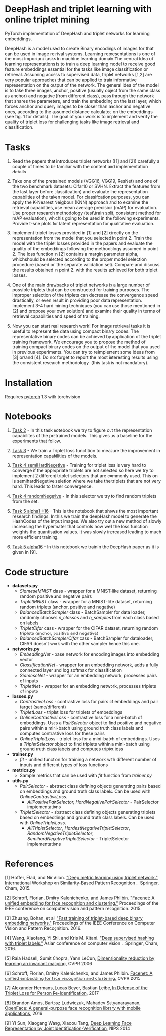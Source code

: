 # DeepHash and triplet learning with online triplet mining

PyTorch implementation of DeepHash and triplet networks for learning embeddings.

DeepHash is a model used to create Binary encodings of images for that can be used in image retrival systems.
Learning representations is one of the most important tasks in machine learning domain.The central idea of learning representations is to train a deep learning model to receive good feature embeddings essential for the tasks like image classification or retrieval. Assuming access to supervised data, triplet networks [1,2] are very popular approaches that can be applied to train informative representation on the output of the network. The general idea of the model is to take three images, anchor, positive (usually object from the same class as anchor) and negative (from different class), pass through the network that shares the parameters, and train the embedding on the last layer, which forces anchor and query images to be closer than anchor and negative ones, according to the assumed distance calculated on the embeddings (see fig. 1 for details). The goal of your work is to implement and verify the quality of triplet loss for challenging tasks like image retrieval and classification.

# Tasks

1. Read the papers that introduces triplet networks ([1] and [2]) carefully a couple of
times to be familiar with the content and implementation details.

2. Take one of the pretrained models (VGG16, VGG19, ResNet) and one of the two
benchmark datasets: Cifar10 or SVHN. Extract the features from the last layer
before classifcation) and evaluate the representation capabilties of the taken
model. For classifcation purposes, you can apply the K-Nearest Neigbour (KNN)
approach and to examine the retrieval capabilties, use mean average precision
(mAP) for evaluation. Use proper research methodology (test\train split, consistent
method for mAP evaluation), whichis going to be used in the following experiments.
Provide t-sne plots for latent representation for qualitative evaluation.

3. Implement triplet losses provided in [1] and [2] directly on the representation from
the model that you selected in point 2. Train the model with the triplet losses
provided in the papers and evaluate the quality of the embeddings following the
methodology assumed in point 2. The loss function in [2] contains a margin
parameter alpha, whichshould be selected according to the proper model selection
procedure (based on the separate validation set). Compare and discuss the results
obtained in point 2. with the results achieved for both triplet losses.

4. One of the main drawbacks of triplet networks is a large number of possible triplets
that can be constructed for training purposes. The improper selection of the
triplets can decrease the convergence speed drastically, or even result in providing
poor data representation. Implement 3-4 hard mining techniques (you can use those
mentioned in [2] and propose your own solution) and examine their quality in terms
of retrieval capabilities and speed of training.

5. Now you can start real research work! For image retrieval tasks it is useful to
represent the data using compact binary codes. The representative binary codes
can be achieved by application of the triplet training framework. We encourage you
to propose the method of training compact binary codes on the output of the model
that you used in previous experiments. You can try to reimplement some ideas from
[3] or/and [4]. Do not forget to report the most interesting results using the
consistent research methodology ​ (this task is not mandatory).

# Installation

Requires [pytorch](http://pytorch.org/) 1.3 with torchvision 

# Notebooks

1. [Task 2](https://github.com/jjmachan/DeepHash/blob/master/nbs/task_2.ipynb) - In this task notebook we try to figure out the representation capabilites of the pretrained models. This gives us a baseline for the experiments that follow.

2. [Task 3](https://github.com/jjmachan/DeepHash/blob/master/nbs/Task%203.ipynb) - We train a Triplet loss functition to measure the improvement in representation capabilities of the models.

3. [Task 4 semiHardNegetive](https://github.com/jjmachan/DeepHash/blob/master/nbs/task4_semihardNegetive.ipynb) - Training for triplet loss is very hard to converge if the appropriate triplets are not selected so here we try to implement 2 different triplet selectors that are commonly used. This on is semihardNegetive seletion where we take the triplets that are not very hard. This leads to faster convergence.

4. [Task 4 randomNegetive](https://github.com/jjmachan/DeepHash/blob/master/nbs/task4_random_negetive.ipynb) - In this selector we try to find random triplets from the set.

5. [Task 5 alpha1->16](https://github.com/jjmachan/DeepHash/blob/master/nbs/task5_alpha1_16.ipynb) - This is the notebook that shows the most important research findings. In this we train the deepHash model to generate the HashCodes of the imput images. We also try out a new method of slowly increasing the hypermater that controls how well the loss function weights the quantisation values. It was slowly increased leading to much more efficient training.

6. [Task 5 alpha16](https://github.com/jjmachan/DeepHash/blob/master/nbs/task5_alpha16.ipynb) - In this notebook we trainin the DeepHash paper as it is given in [9].



# Code structure

- **datasets.py**
  - *SiameseMNIST* class - wrapper for a MNIST-like dataset, returning random positive and negative pairs
  - *TripletMNIST* class - wrapper for a MNIST-like dataset, returning random triplets (anchor, positive and negative)
  - *BalancedBatchSampler* class - BatchSampler for data loader, randomly chooses *n_classes* and *n_samples* from each class based on labels
  - *TripletCifar* cass - wrapper for the CIFAR dataset, returning random triplets (anchor, positive and negative)
  - *BalancedBatchSamplerCifar* cass - BatchSampler for dataloader, CIFAR doesn't work with the other sampler hence this one.
- **networks.py**
  - *EmbeddingNet* - base network for encoding images into embedding vector
  - *ClassificationNet* - wrapper for an embedding network, adds a fully connected layer and log softmax for classification
  - *SiameseNet* - wrapper for an embedding network, processes pairs of inputs
  - *TripletNet* - wrapper for an embedding network, processes triplets of inputs
- **losses.py**
  - *ContrastiveLoss* - contrastive loss for pairs of embeddings and pair target (same/different)
  - *TripletLoss* - triplet loss for triplets of embeddings
  - *OnlineContrastiveLoss* - contrastive loss for a mini-batch of embeddings. Uses a *PairSelector* object to find positive and negative pairs within a mini-batch using ground truth class labels and computes contrastive loss for these pairs
  - *OnlineTripletLoss* - triplet loss for a mini-batch of embeddings. Uses a *TripletSelector* object to find triplets within a mini-batch using ground truth class labels and computes triplet loss
- **trainer.py**
  - *fit* - unified function for training a network with different number of inputs and different types of loss functions
- **metrics.py**
  - Sample metrics that can be used with *fit* function from *trainer.py*
- **utils.py**
  - *PairSelector* - abstract class defining objects generating pairs based on embeddings and ground truth class labels. Can be used with *OnlineContrastiveLoss*.
    - *AllPositivePairSelector, HardNegativePairSelector* - PairSelector implementations
  - *TripletSelector* - abstract class defining objects generating triplets based on embeddings and ground truth class labels. Can be used with *OnlineTripletLoss*.
    - *AllTripletSelector*, *HardestNegativeTripletSelector*, *RandomNegativeTripletSelector*, *SemihardNegativeTripletSelector* - TripletSelector implementations



# References

[1] Hoffer, Elad, and Nir Ailon. ["Deep metric learning using triplet network."](https://arxiv.org/abs/1412.6622) ​ International
Workshop on Similarity-Based Pattern Recognition . ​ Springer, Cham, 2015.

[2] Schroff, Florian, Dmitry Kalenichenko, and James Philbin. ["Facenet: A unified embedding
for face recognition and clustering."](https://arxiv.org/abs/1503.03832) Proceedings of the IEEE conference on computer vision
and pattern recognition. 2015.

[3] Zhuang, Bohan, et al. ["Fast training of triplet-based deep binary embedding networks."](https://arxiv.org/abs/1503.03832)
Proceedings of the IEEE Conference on Computer Vision and Pattern Recognition. 2016.

[4] Wang, Xiaofang, Yi Shi, and Kris M. Kitani. ["Deep supervised hashing with triplet labels."](https://arxiv.org/abs/1612.03900)
Asian conference on computer vision . ​ Springer, Cham, 2016.

[5] Raia Hadsell, Sumit Chopra, Yann LeCun, [Dimensionality reduction by learning an invariant mapping](http://yann.lecun.com/exdb/publis/pdf/hadsell-chopra-lecun-06.pdf), CVPR 2006

[6] Schroff, Florian, Dmitry Kalenichenko, and James Philbin. [Facenet: A unified embedding for face recognition and clustering.](https://arxiv.org/abs/1503.03832) CVPR 2015

[7] Alexander Hermans, Lucas Beyer, Bastian Leibe, [In Defense of the Triplet Loss for Person Re-Identification](https://arxiv.org/pdf/1703.07737), 2017

[8] Brandon Amos, Bartosz Ludwiczuk, Mahadev Satyanarayanan, [OpenFace: A general-purpose face recognition library with mobile applications](http://reports-archive.adm.cs.cmu.edu/anon/2016/CMU-CS-16-118.pdf), 2016

[9] Yi Sun, Xiaogang Wang, Xiaoou Tang, [Deep Learning Face Representation by Joint Identification-Verification](http://papers.nips.cc/paper/5416-deep-learning-face-representation-by-joint-identification-verification), NIPS 2014
